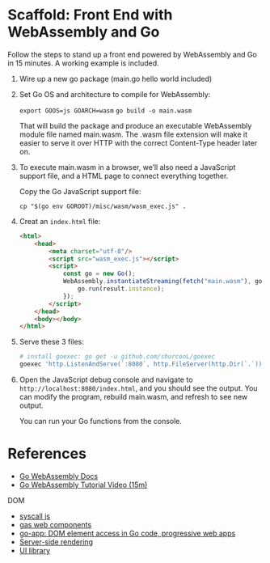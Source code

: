 # Scaffold: Front End with WebAssembly and Go

Follow the steps to stand up a front end powered by WebAssembly and Go in 15 minutes. A working example is included.

1. Wire up a new go package (main.go hello world included) 

1. Set Go OS and architecture to compile for WebAssembly:

    `export GOOS=js GOARCH=wasm`
    `go build -o main.wasm`

    That will build the package and produce an executable WebAssembly module file named main.wasm. The .wasm file extension will make it easier to serve it over HTTP with the correct Content-Type header later on.

1. To execute main.wasm in a browser, we’ll also need a JavaScript support file, and a HTML page to connect everything together.

    Copy the Go JavaScript support file:

    `cp "$(go env GOROOT)/misc/wasm/wasm_exec.js" .`

1. Creat an `index.html` file:

    ```html
    <html>
        <head>
            <meta charset="utf-8"/>
            <script src="wasm_exec.js"></script>
            <script>
                const go = new Go();
                WebAssembly.instantiateStreaming(fetch("main.wasm"), go.importObject).then((result) => {
                    go.run(result.instance);
                });
            </script>
        </head>
        <body></body>
    </html>
    ```

1. Serve these 3 files:

    ```bash
    # install goexec: go get -u github.com/shurcooL/goexec
    goexec 'http.ListenAndServe(`:8080`, http.FileServer(http.Dir(`.`)))'
    ```

1. Open the JavaScript debug console and navigate to `http://localhost:8080/index.html`, and you should see the output. You can modify the program, rebuild main.wasm, and refresh to see new output.

    You can run your Go functions from the console.

# References

- [Go WebAssembly Docs](https://github.com/golang/go/wiki/WebAssembly)
- [Go WebAssembly Tutorial Video (15m)](https://www.youtube.com/watch?v=4kBvvk2Bzis)

DOM
- [syscall js](https://godoc.org/syscall/js)
- [gas web components](https://gascore.github.io/#/)
- [go-app: DOM element access in Go code, progressive web apps](https://github.com/maxence-charriere/go-app)
- [Server-side rendering](https://github.com/bgokden/gowebian)
- [UI library](https://github.com/vugu/vugu)

